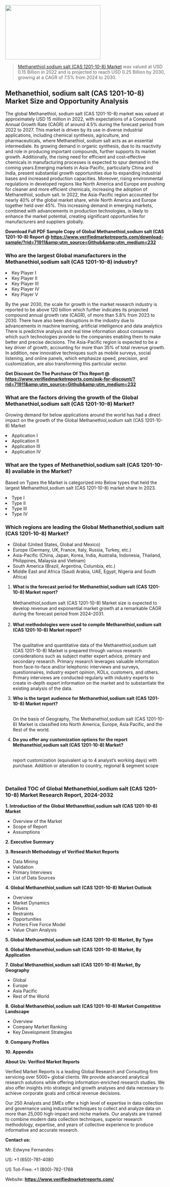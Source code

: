 
<img src="https://ffe5etoiles.com/wp-content/uploads/2024/12/MST1-300x171.png" alt="" width="300" height="171" class="alignnone size-medium wp-image-20088" /><blockquote><p><p><a href="https://www.verifiedmarketreports.com/download-sample/?rid=71911&utm_source=Github&utm_medium=232" target="_blank">Methanethiol,sodium salt (CAS 1201-10-8) Market</a> was valued at USD 0.15 Billion in 2022 and is projected to reach USD 0.25 Billion by 2030, growing at a CAGR of 7.5% from 2024 to 2030.</p></blockquote><p><h2>Methanethiol, sodium salt (CAS 1201-10-8) Market Size and Opportunity Analysis</h2>The global Methanethiol, sodium salt (CAS 1201-10-8) market was valued at approximately USD 15 million in 2022, with expectations of a Compound Annual Growth Rate (CAGR) of around 4.5% during the forecast period from 2022 to 2027. This market is driven by its use in diverse industrial applications, including chemical synthesis, agriculture, and pharmaceuticals, where Methanethiol, sodium salt acts as an essential intermediate. Its growing demand in organic synthesis, due to its reactivity and role in producing important compounds, further supports its market growth. Additionally, the rising need for efficient and cost-effective chemicals in manufacturing processes is expected to spur demand in the coming years.Emerging markets in Asia-Pacific, particularly China and India, present substantial growth opportunities due to expanding industrial bases and increased production capacities. Moreover, rising environmental regulations in developed regions like North America and Europe are pushing for cleaner and more efficient chemicals, increasing the adoption of Methanethiol, sodium salt. In 2022, the Asia-Pacific region accounted for nearly 40% of the global market share, while North America and Europe together held over 45%. This increasing demand in emerging markets, combined with advancements in production technologies, is likely to enhance the market potential, creating significant opportunities for manufacturers and suppliers globally.</p><p class=""><strong>Download Full PDF Sample Copy of Global Methanethiol,sodium salt (CAS 1201-10-8) Report @ <a href="https://www.verifiedmarketreports.com/download-sample/?rid=71911&amp;utm_source=Github&amp;utm_medium=232" target="_blank">https://www.verifiedmarketreports.com/download-sample/?rid=71911&amp;utm_source=Github&amp;utm_medium=232</a></strong></p><h3 id="" class="">Who are the largest Global manufacturers in the Methanethiol,sodium salt (CAS 1201-10-8) industry?</h3><p><li>Key Player I</li><li> Key Player II</li><li> Key Player III</li><li> Key Player IV</li><li> Key Player V</li></p><div class=""><div class="" dir="" data-message-author-role="" data-message-id="" data-message-model-slug=""><div class=""><div class=""><div class=""><div class="" dir="" data-message-author-role="" data-message-id="" data-message-model-slug=""><div class=""><div class=""><p>By the year 2030, the scale for growth in the market research industry is reported to be above 120 billion which further indicates its projected compound annual growth rate (CAGR), of more than 5.8% from 2023 to 2030. There have also been disruptions in the industry due to advancements in machine learning, artificial intelligence and data analytics There is predictive analysis and real time information about consumers which such technologies provide to the companies enabling them to make better and precise decisions. The Asia-Pacific region is expected to be a key driver of growth, accounting for more than 35% of total revenue growth. In addition, new innovative techniques such as mobile surveys, social listening, and online panels, which emphasize speed, precision, and customization, are also transforming this particular sector.</p><p><strong>Get Discount On The Purchase Of This Report @&nbsp; <a href="https://www.verifiedmarketreports.com/ask-for-discount/?rid=71911&amp;utm_source=Github&amp;utm_medium=232" target="_blank">https://www.verifiedmarketreports.com/ask-for-discount/?rid=71911&amp;utm_source=Github&amp;utm_medium=232</a></strong></p></div></div></div></div></div></div></div></div><h3 id="" class="">What are the factors driving the growth of the Global Methanethiol,sodium salt (CAS 1201-10-8) Market?</h3><p id="" class="">Growing demand for below applications around the world has had a direct impact on the growth of the Global Methanethiol,sodium salt (CAS 1201-10-8) Market</p><p id="" class=""><li>Application I</li><li> Application II</li><li> Application III</li><li> Application IV</li></p><h3 id="" class="">What are the types of Methanethiol,sodium salt (CAS 1201-10-8) available in the Market?</h3><p id="" class="">Based on Types the Market is categorized into Below types that held the largest Methanethiol,sodium salt (CAS 1201-10-8) market share In 2023.</p><p id="" class=""><li>Type I</li><li> Type II</li><li> Type III</li><li> Type IV</li></p><h3 id="" class="">Which regions are leading the Global Methanethiol,sodium salt (CAS 1201-10-8) Market?</h3><ul><li>Global (United States, Global and Mexico)</li><li>Europe (Germany, UK, France, Italy, Russia, Turkey, etc.)</li><li>Asia-Pacific (China, Japan, Korea, India, Australia, Indonesia, Thailand, Philippines, Malaysia and Vietnam)</li><li>South America (Brazil, Argentina, Columbia, etc.)</li><li>Middle East and Africa (Saudi Arabia, UAE, Egypt, Nigeria and South Africa)</li></ul><p><ol><li><strong>What is the forecast period for Methanethiol,sodium salt (CAS 1201-10-8) Market report?<br /></strong><br /><span data-sheets-root="1" data-sheets-value="{&quot;1&quot;:2,&quot;2&quot;:&quot;XXXX size is expected to develop revenue and exponential market growth at a remarkable CAGR during the forecast period from 2024&ndash;2030.&quot;}" data-sheets-userformat="{&quot;2&quot;:12674,&quot;4&quot;:{&quot;1&quot;:2,&quot;2&quot;:16776960},&quot;10&quot;:2,&quot;11&quot;:0,&quot;15&quot;:&quot;Arial&quot;,&quot;16&quot;:12}">Methanethiol,sodium salt (CAS 1201-10-8) Market size is expected to develop revenue and exponential market growth at a remarkable CAGR during the forecast period from 2024&ndash;2031.</span><br /><br /></li><li><strong>What methodologies were used to compile Methanethiol,sodium salt (CAS 1201-10-8) Market report?<br /><br /></strong><p>The qualitative and quantitative data of the&nbsp;Methanethiol,sodium salt (CAS 1201-10-8) Market is prepared through various research considerations such as subject matter expert advice, primary and secondary research. Primary research leverages valuable information from face-to-face and/or telephonic interviews and surveys, questionnaires, industry expert opinion, KOLs, customers, and others. Primary interviews are conducted regularly with industry experts to create in-depth expert information on the market and to substantiate the existing analysis of the data.&nbsp;</p></li><li><strong>Who is the target audience for Methanethiol,sodium salt (CAS 1201-10-8) Market report?<br /><br /></strong><p>On the basis of Geography, The&nbsp;Methanethiol,sodium salt (CAS 1201-10-8) Market is classified into North America, Europe, Asia Pacific, and the Rest of the world.</p></li><li><strong>Do you offer any customization options for the report Methanethiol,sodium salt (CAS 1201-10-8) Market?<br /><br /></strong><p>report customization (equivalent up to 4 analyst&rsquo;s working days) with purchase. Addition or alteration to country, regional &amp; segment scope</p><p>&nbsp;</p></li></ol></p><h3 id="" class="">Detailed TOC of Global Methanethiol,sodium salt (CAS 1201-10-8) Market Research Report, 2024-2032</h3><p id="" class=""><strong>1. Introduction of the Global Methanethiol,sodium salt (CAS 1201-10-8) Market</strong></p><ul><li>Overview of the Market</li><li>Scope of Report</li><li>Assumptions</li></ul><p id="" class=""><strong>2. Executive Summary</strong></p><p id="" class=""><strong>3. Research Methodology of&nbsp;Verified Market Reports</strong></p><ul><li>Data Mining</li><li>Validation</li><li>Primary Interviews</li><li>List of Data Sources</li></ul><p id="" class=""><strong>4. Global Methanethiol,sodium salt (CAS 1201-10-8) Market Outlook</strong></p><ul><li>Overview</li><li>Market Dynamics</li><li>Drivers</li><li>Restraints</li><li>Opportunities</li><li>Porters Five Force Model</li><li>Value Chain Analysis</li></ul><p id="" class=""><strong>5. Global Methanethiol,sodium salt (CAS 1201-10-8) Market, By&nbsp;Type</strong></p><p id="" class=""><strong>6. Global Methanethiol,sodium salt (CAS 1201-10-8) Market, By Application</strong></p><p id="" class=""><strong>7. Global Methanethiol,sodium salt (CAS 1201-10-8) Market, By Geography</strong></p><ul><li>Global</li><li>Europe</li><li>Asia Pacific</li><li>Rest of the World</li></ul><p id="" class=""><strong>8. Global Methanethiol,sodium salt (CAS 1201-10-8) Market Competitive Landscape</strong></p><ul><li>Overview</li><li>Company Market Ranking</li><li>Key Development Strategies</li></ul><p id="" class=""><strong>9. Company Profiles</strong></p><p id="" class=""><strong>10. Appendix</strong></p><p id="" class=""><strong>About Us: Verified Market Reports</strong></p><p id="" class="">Verified Market Reports is a leading Global Research and Consulting firm servicing over 5000+ global clients. We provide advanced analytical research solutions while offering information-enriched research studies. We also offer insights into strategic and growth analyses and data necessary to achieve corporate goals and critical revenue decisions.</p><p id="" class="">Our 250 Analysts and SMEs offer a high level of expertise in data collection and governance using industrial techniques to collect and analyze data on more than 25,000 high-impact and niche markets. Our analysts are trained to combine modern data collection techniques, superior research methodology, expertise, and years of collective experience to produce informative and accurate research.</p><p id="" class=""><strong>Contact us:</strong></p><p id="" class="">Mr. Edwyne Fernandes</p><p id="" class="">US: +1 (650)-781-4080</p><p id="" class="">US Toll-Free: +1 (800)-782-1768</p><p id="" class="">Website: <a target="" data-test-app-aware-link=""><strong>https://www.verifiedmarketreports.com/</strong></a></p>
